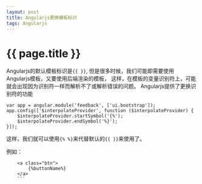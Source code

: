 ```yaml
---
layout: post
title: Angularjs更换模板标识
tags: Angularjs
---
```

{{ page.title }}
================

Angularjs的默认模板标识是```{{ }}```, 但是很多时候，我们可能即需要使用Angularjs模板，又要使用后端渲染的模板，
这样，在模板的变量识别符上，可能就会出现因为识别符一样而解析不了或解析错误的问题。
Angularjs提供了更换识别符的功能

    var app = angular.module('feedback', ['ui.bootstrap']);
    app.config(['$interpolateProvider', function ($interpolateProvider) {
        $interpolateProvider.startSymbol('{%');
        $interpolateProvider.endSymbol('%}');
    }]);

这样，我们就可以使用```{% %}```来代替默认的```{{ }}```来使用了。

例如：
```
    <a class="btn">
        {%buttonName%}
    </a>
    ```
